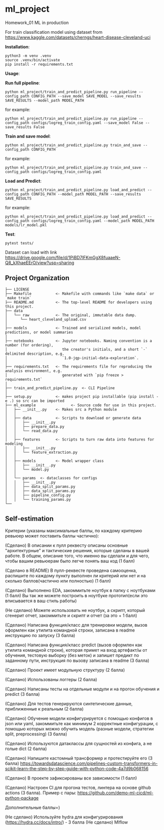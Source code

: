 ml_project
==============================

Homework_01 ML in production

For train classification model using dataset from https://www.kaggle.com/datasets/cherngs/heart-disease-cleveland-uci

**Installation**:
~~~
python3 -m venv .venv
source .venv/bin/activate
pip install -r requirements.txt
~~~

**Usage**:

**Run full pipeline**:
```shell script
python ml_project/train_and_predict_pipeline.py run_pipeline --config_path CONFIG_PATH --save_model SAVE_MODEL --save_results SAVE_RESULTS --model_path MODEL_PATH
```
for example:
```shell script
python ml_project/train_and_predict_pipeline.py run_pipeline --config_path configs/logreg_train_config.yaml --save_model False --save_results False 
```

**Train and save model**:
```shell script
python ml_project/train_and_predict_pipeline.py train_and_save --config_path CONFIG_PATH 
```
for example:
```shell script
python ml_project/train_and_predict_pipeline.py train_and_save --config_path configs/logreg_train_config.yaml
```

**Load and Predict**:
```shell script
python ml_project/train_and_predict_pipeline.py load_and_predict --config_path CONFIG_PATH --model_path MODEL_PATH --save_results SAVE_RESULTS 
```
for example:
```shell script
python ml_project/train_and_predict_pipeline.py load_and_predict --config_path configs/logreg_train_config.yaml --model_path MODEL_PATH models/lr_model.pkl
```

**Test**:
```shell script
pytest tests/
```


Dataset can load with link https://drive.google.com/file/d/1PiBD7lFKmGgX8fuaaeN-Q8_kXhaeEErO/view?usp=sharing

Project Organization
------------

    ├── LICENSE
    ├── Makefile           <- Makefile with commands like `make data` or `make train`
    ├── README.md          <- The top-level README for developers using this project.
    ├── data
    │   └── raw            <- The original, immutable data dump.
    │      └── heart_cleveland_upload.csv
    │
    ├── models             <- Trained and serialized models, model predictions, or model summaries
    │
    ├── notebooks          <- Jupyter notebooks. Naming convention is a number (for ordering),
    │                         the creator's initials, and a short `-` delimited description, e.g.
    │                         `1.0-jqp-initial-data-exploration`.
    │
    ├── requirements.txt   <- The requirements file for reproducing the analysis environment, e.g.
    │                         generated with `pip freeze > requirements.txt`
    │
    ├── train_and_predict_pipeline.py  <- CLI Pipeline
    │
    ├── setup.py           <- makes project pip installable (pip install -e .) so src can be imported
    ├── ml_example                <- Source code for use in this project.
    │   ├── __init__.py    <- Makes src a Python module
    │   │
    │   ├── data           <- Scripts to download or generate data
    │   │   ├── __init__.py
    │   │   ├── prepare_data.py
    │   │   └── read_data.py
    │   │
    │   ├── features       <- Scripts to turn raw data into features for modeling
    │   │   ├── __init__.py
    │   │   └── feature_extraction.py
    │   │
    │   ├── models         <- Model wrapper class
    │   │   ├── __init__.py
    │   │   └── model.py
    │   │
    │   └── params  <- dataclasses for configs
    │   │   ├── __init__.py
    │   │   ├── data_split_params.py
    │   │   ├── data_split_params.py
    │   │   ├── pipeline_config.py
    │   │   └── training_params.py
    └── 

Self-estimation
------------

Критерии (указаны максимальные баллы, по каждому критерию ревьюер может поставить баллы частично):

(Сделано) В описании к пулл реквесту описаны основные "архитектурные" и тактические решения, которые сделаны в вашей работе. В общем, описание того, что именно вы сделали и для чего, чтобы вашим ревьюерам было легче понять ваш код (1 балл)

(Сделано в README) В пулл-реквесте проведена самооценка, распишите по каждому пункту выполнен ли критерий или нет и на сколько баллов(частично или полностью) (1 балл)

(Сделано) Выполнено EDA, закоммитьте ноутбук в папку с ноутбуками (1 балл) Вы так же можете построить в ноутбуке прототип(если это вписывается в ваш стиль работы)

(Не сделано) Можете использовать не ноутбук, а скрипт, который сгенерит отчет, закоммитьте и скрипт и отчет (за это + 1 балл)

(Сделано) Написана функция/класс для тренировки модели, вызов оформлен как утилита командной строки, записана в readme инструкцию по запуску (3 балла)

(Сделано) Написана функция/класс predict (вызов оформлен как утилита командной строки), которая примет на вход артефакт/ы от обучения, тестовую выборку (без меток) и запишет предикт по заданному пути, инструкция по вызову записана в readme (3 балла)

(Сделано) Проект имеет модульную структуру (2 балла)

(Сделано) Использованы логгеры (2 балла)

(Сделано) Написаны тесты на отдельные модули и на прогон обучения и predict (3 балла)

(Сделано) Для тестов генерируются синтетические данные, приближенные к реальным (2 балла)

(Сделано) Обучение модели конфигурируется с помощью конфигов в json или yaml, закоммитьте как минимум 2 корректные конфигурации, с помощью которых можно обучить модель (разные модели, стратегии split, preprocessing) (3 балла)

(Сделано) Используются датаклассы для сущностей из конфига, а не голые dict (2 балла)

(Сделано) Напишите кастомный трансформер и протестируйте его (3 балла) https://towardsdatascience.com/pipelines-custom-transformers-in-scikit-learn-the-step-by-step-guide-with-python-code-4a7d9b068156

(Сделано) В проекте зафиксированы все зависимости (1 балл)

(Сделано) Настроен CI для прогона тестов, линтера на основе github actions (3 балла). Пример с пары: https://github.com/demo-ml-cicd/ml-python-package

Дополнительные баллы=)

(Не сделано) Используйте hydra для конфигурирования (https://hydra.cc/docs/intro/) - 3 балла
(Не сделано) Mlflow